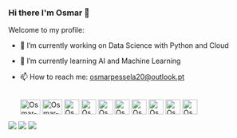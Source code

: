 ### Hi there I'm Osmar 👋

Welcome to my profile:

- 🔭 I’m currently working on Data Science with Python and Cloud
- 🌱 I’m currently learning AI and Machine Learning
- 📫 How to reach me: osmarpessela20@outlook.pt

  <div style="display: inline_block"><br>
  <img align="center" alt="Osmar-C" height="30" width="40" img src="https://cdn.jsdelivr.net/gh/devicons/devicon/icons/c/c-original.svg" />
  <img align="center" alt="Osmar-Python" height="30" width="40" img src="https://cdn.jsdelivr.net/gh/devicons/devicon/icons/python/python-original.svg" />
   <img align="center" alt="Osmar-Vi" height="30" with="40" src="https://cdn.jsdelivr.net/gh/devicons/devicon/icons/vscode/vscode-original.svg" />
   <img align="center" alt="Osmar-Sql" height ="30" with="40" src="https://cdn.jsdelivr.net/gh/devicons/devicon/icons/mysql/mysql-original-wordmark.svg" />
   <img align="center" alt="Osmar-juoyter" height ="30" with="40" src="https://cdn.jsdelivr.net/gh/devicons/devicon/icons/jupyter/jupyter-original.svg" />
    <img align="center" alt="Osmar-pandas" height ="30" img src="https://cdn.jsdelivr.net/gh/devicons/devicon/icons/pandas/pandas-original.svg" />
      <img align="center" alt="Osmar-anaconda" height ="30" img src="https://cdn.jsdelivr.net/gh/devicons/devicon/icons/anaconda/anaconda-original.svg" />
      <img align="center" alt="Osmar-R" height ="30" img src="https://cdn.jsdelivr.net/gh/devicons/devicon/icons/r/r-original.svg" />
         <img align="center" alt="Osmar-Tensor" height ="30" img src="https://cdn.jsdelivr.net/gh/devicons/devicon/icons/tensorflow/tensorflow-original.svg" />
          
   <img align="center" alt="Osmar-CV" height ="30" img src="https://cdn.jsdelivr.net/gh/devicons/devicon/icons/opencv/opencv-original.svg" />
             
          
               
          
</div>

  <div> 
  <a href="https://instagram.com/osmarpessela" target="_blank"><img src="https://img.shields.io/badge/-Instagram-%23E4405F?style=for-the-badge&logo=instagram&logoColor=white" target="_blank"></a>
 <a href="https://discord.gg/osmarpessela#0595" target="_blank"><img src="https://img.shields.io/badge/Discord-7289DA?style=for-the-badge&logo=discord&logoColor=white" target="_blank"></a> 
  <a href="https://www.linkedin.com/in/osmar-pessela-333bab173" target="_blank"><img src="https://img.shields.io/badge/-LinkedIn-%230077B5?style=for-the-badge&logo=linkedin&logoColor=white" target="_blank"></a> 

 
</div>
